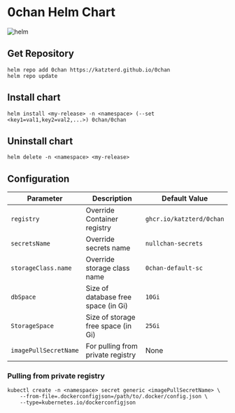 # 0chan Helm Chart
![helm](https://img.shields.io/github/actions/workflow/status/katzterd/0chan/helm-build.yml?label=helm&logo=helm&style=for-the-badge)

## Get Repository

```console
helm repo add 0chan https://katzterd.github.io/0chan
helm repo update
```

## Install chart

```console
helm install <my-release> -n <namespace> (--set <key1=val1,key2=val2,...>) 0chan/0chan
```

## Uninstall chart

```console
helm delete -n <namespace> <my-release>
```

## Configuration

| Parameter                                 | Description                                   | Default Value                                           |
|-------------------------------------------|-----------------------------------------------|---------------------------------------------------------|
|`registry`                                 | Override Container registry                   | `ghcr.io/katzterd/0chan`                                |
|`secretsName`                              | Override secrets name                         | `nullchan-secrets`                                      |
|`storageClass.name`                        | Override storage class name                   | `0chan-default-sc`                                      |
|`dbSpace`                                  | Size of database free space (in Gi)           | `10Gi`                                                  |
|`StorageSpace`                             | Size of storage free space (in Gi)            | `25Gi`                                                  |
|`imagePullSecretName`                      | For pulling from private registry             | None                                                    |


### Pulling from private registry
```console
kubectl create -n <namespace> secret generic <imagePullSecretName> \ 
    --from-file=.dockerconfigjson=/path/to/.docker/config.json \
    --type=kubernetes.io/dockerconfigjson
```
